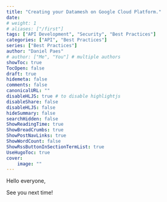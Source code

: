 ```yaml
---
title: "Creating your Datamesh on Google Cloud Platform." 
date: 
# weight: 1
# aliases: ["/first"]
tags: ["API Development", "Security", "Best Practices"]
categories: ["API", "Best Practices"]
series: ["Best Practices"]
author: "Daniel Paes"
# author: ["Me", "You"] # multiple authors
showToc: true
TocOpen: false
draft: true
hidemeta: false
comments: false
canonicalURL: ""
disableHLJS: true # to disable highlightjs
disableShare: false
disableHLJS: false
hideSummary: false
searchHidden: false
ShowReadingTime: true
ShowBreadCrumbs: true
ShowPostNavLinks: true
ShowWordCount: false
ShowRssButtonInSectionTermList: true
UseHugoToc: true
cover:
    image: "" 
---
```

Hello everyone,


See you next time!